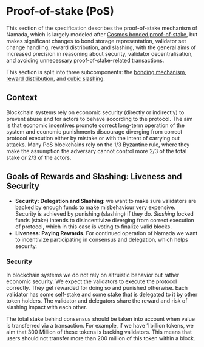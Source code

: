 # Proof-of-stake (PoS)

This section of the specification describes the proof-of-stake mechanism of Namada, which is largely modeled after [Cosmos bonded proof-of-stake](https://github.com/cosmos/cosmos-sdk/blob/master/x/staking/spec/README.md), but makes significant changes to bond storage representation, validator set change handling, reward distribution, and slashing, with the general aims of increased precision in reasoning about security, validator decentralisation, and avoiding unnecessary proof-of-stake-related transactions.

This section is split into three subcomponents: the [bonding mechanism](./proof-of-stake/bonding-mechanism.md), [reward distribution](./proof-of-stake/reward-distribution.md), and [cubic slashing](./proof-of-stake/cubic-slashing.md).

## Context

Blockchain systems rely on economic security (directly or indirectly) to 
prevent 
abuse and 
for actors 
to behave according to the protocol. The aim is that economic incentives promote 
correct long-term operation of the system and economic punishments 
discourage diverging from correct protocol execution either by mistake or 
with the intent of carrying out attacks. Many PoS blockchains rely on the 1/3 Byzantine rule, where they make the assumption the adversary cannot control more 2/3 of the total stake or 2/3 of the actors. 

## Goals of Rewards and Slashing: Liveness and Security

* **Security: Delegation and Slashing**: we want to make sure validators are 
  backed by enough funds to make misbehaviour very expensive. Security is 
  achieved by punishing (slashing) if they do. *Slashing* locked funds (stake)
  intends to disincentivize diverging from correct execution of protocol, 
  which in this case is voting to finalize valid blocks. 
* **Liveness: Paying Rewards**. For continued operation of Namada we want to incentivize participating in consensus and delegation, which helps security.

### Security 

In blockchain systems we do not rely on altruistic behavior but rather economic
security. We expect the validators to execute the protocol correctly. They get rewarded for doing so and punished otherwise. Each validator has some self-stake and some stake that is delegated to it by other token holders. The validator and delegators share the reward and risk of slashing impact with each other. 

The total stake behind consensus should be taken into account when value is transferred via a transaction. For example, if we have 1 billion tokens, we aim that 300 Million of these tokens is backing validators. This means that users should not transfer more than 200 million of this token within a block. 
